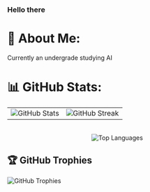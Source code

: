 ### Hello there

# 💫 About Me:
Currently an undergrade studying AI <br>

# 📊 GitHub Stats:
<div>
  <table>
    <tr>
      <td>
        <img src="https://github-readme-stats.vercel.app/api?username=BiscuitBobby&amp;theme=radical&amp;hide_border=false&amp;include_all_commits=false&amp;count_private=false" alt="GitHub Stats">
      </td>
      <td>
        <img src="https://github-readme-streak-stats.herokuapp.com/?user=BiscuitBobby&amp;theme=radical&amp;hide_border=false" alt="GitHub Streak">
      </td>
      </tr>
  </table>
  
  <div align="center">
  <br>
      <img src="https://github-readme-stats.vercel.app/api/top-langs/?username=BiscuitBobby&amp;theme=radical&amp;hide_border=false&amp;include_all_commits=false&amp;count_private=false&amp;layout=compact" alt="Top Languages">
  <br>
  </div>
  
</div>
  <div>
<h2>🏆 GitHub Trophies</h2>
<img src="https://github-profile-trophy.vercel.app/?username=BiscuitBobby&amp;theme=radical&amp;no-frame=false&amp;no-bg=true&amp;margin-w=4" alt="GitHub Trophies">
</div>

<!-- created with GPRM ( https://gprm.itsvg.in ) -->
